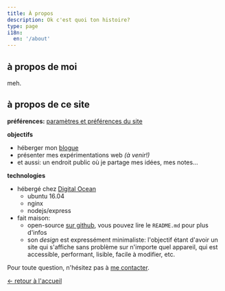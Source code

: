 ```yaml
---
title: À propos
description: Ok c'est quoi ton histoire?
type: page
i18n:
  en: '/about'
---
```


## à propos de moi

meh.

## à propos de ce site

**préférences:** <a href="/aide" data-component="emit" data-event="SHOW_BOX_HELP" data-no-transition>paramètres et préférences du site</a>

**objectifs**

- héberger mon [blogue](/fr/blogue)
- présenter mes expérimentations web *(à venir!)*
- et aussi: un endroit public où je partage mes idées, mes notes...

**technologies**

- hébergé chez <a href="https://www.digitalocean.com" target="_blank" rel="noopener noreferrer">Digital Ocean</a>
  - ubuntu 16.04
  - nginx
  - nodejs/express
- fait maison:
  - open-source <a href="https://github.com/hexanal/fredmercy-blog" target="_blank" rel="noopener noreferrer">sur github</a>, vous pouvez lire le `README.md` pour plus d'infos
  - son _design_ est expressément minimaliste: l'objectif étant d'avoir un site qui s'affiche sans problème sur n'importe quel appareil, qui est accessible, performant, lisible, facile à modifier, etc.

Pour toute question, n'hésitez pas à [me contacter](mailto:hello@fredmercy.ca).

<a href="/fr" class="button">← retour à l'accueil</a>
